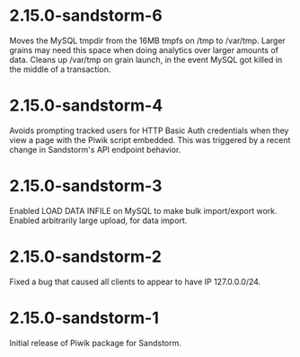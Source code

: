 # 2.15.0-sandstorm-6

Moves the MySQL tmpdir from the 16MB tmpfs on /tmp to /var/tmp.
Larger grains may need this space when doing analytics over larger amounts of data.
Cleans up /var/tmp on grain launch, in the event MySQL got killed in the middle of a transaction.

# 2.15.0-sandstorm-4

Avoids prompting tracked users for HTTP Basic Auth credentials when they view a
page with the Piwik script embedded.  This was triggered by a recent change in
Sandstorm's API endpoint behavior.

# 2.15.0-sandstorm-3

Enabled LOAD DATA INFILE on MySQL to make bulk import/export work.
Enabled arbitrarily large upload, for data import.

# 2.15.0-sandstorm-2

Fixed a bug that caused all clients to appear to have IP 127.0.0.0/24.

# 2.15.0-sandstorm-1

Initial release of Piwik package for Sandstorm.
